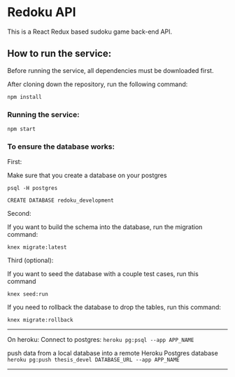 # Redoku API

This is a React Redux based sudoku game back-end API.

## How to run the service:

Before running the service, all dependencies must be downloaded first.

After cloning down the repository, run the following command:

```
npm install
```


### Running the service:

```
npm start
```

### To ensure the database works:

First:

Make sure that you create a database on your postgres

```
psql -H postgres

CREATE DATABASE redoku_development

```

Second:

If you want to build the schema into the database, run the migration command:

```
knex migrate:latest
```

Third (optional):

If you want to seed the database with a couple test cases, run this command

```
knex seed:run
```

If you need to rollback the database to drop the tables, run this command:

```
knex migrate:rollback
```

---------------------------------------
On heroku:
Connect to postgres:
`heroku pg:psql --app APP_NAME`

push data from a local database into a remote Heroku Postgres database
`heroku pg:push thesis_devel DATABASE_URL --app APP_NAME`

----------------------------------------